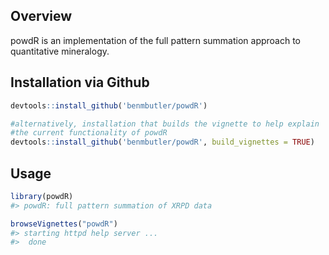 
<!-- README.md is generated from README.Rmd. Please edit that file -->
Overview
--------

powdR is an implementation of the full pattern summation approach to quantitative mineralogy.

Installation via Github
-----------------------

``` r
devtools::install_github('benmbutler/powdR')

#alternatively, installation that builds the vignette to help explain
#the current functionality of powdR
devtools::install_github('benmbutler/powdR', build_vignettes = TRUE)
```

Usage
-----

``` r
library(powdR)
#> powdR: full pattern summation of XRPD data

browseVignettes("powdR")
#> starting httpd help server ...
#>  done
```
